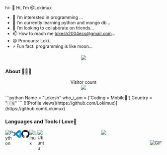 hi- 👋 Hi, I’m @Lokimux
- 👀 I’m interested in programming ...
- 🌱 I’m currently learning python and mongo db...
- 💞️ I’m looking to collaborate on friends...
- 📫 How to reach me lokesh2004ecs@gmail.com...
- 😄 Pronouns: Loki...
- ⚡ Fun fact: programming is like moon...

<!---
Lokimux/Lokimux is a ✨ special ✨ repository because its `README.md` (this file) appears on your GitHub profile.
You can click the Preview link to take a look at your changes.
--->
<div id="header" align="center">
  <img src="https://media.giphy.com/media/M9gbBd9nbDrOTu1Mqx/giphy.gif" width="100"/>
</div>


### About 🙋🏻‍♂️
<center>
<p> 
  Visitor count<br>
  <img src="https://profile-counter.glitch.me/shrannyobasu/count.svg" />
</p>
</center>
```python
Name = "Lokesh"
who_i_am = ['Coding = Mobile💙']
Country = "🇮🇳"
```
[![Profile views](https://github.com/Lokimux)](https://github.com/Lokimux)


<!---
itsyogieu/itsyogieu is a ✨ special ✨ repository because its `README.md` (this file) appears on your GitHub profile.
You can click the Preview link to take a look at your changes.
--->

### Languages and Tools I Love💙
[<img align="left" alt="Python" width="26px" src="https://upload.wikimedia.org/wikipedia/commons/thumb/c/c3/Python-logo-notext.svg/600px-Python-logo-notext.svg.png" />](https://python.org/)
[<img align="left" alt="Visual Studio Code" width="26px" src="https://raw.githubusercontent.com/github/explore/80688e429a7d4ef2fca1e82350fe8e3517d3494d/topics/visual-studio-code/visual-studio-code.png" />](https://code.visualstudio.com/)
[<img align="left" alt="GitHub" width="26px" src="https://raw.githubusercontent.com/github/explore/78df643247d429f6cc873026c0622819ad797942/topics/github/github.png" />](https://git-scm.com/)
[<img align="left" alt="Linux" width="26px" src="https://telegra.ph/file/632a53dc7a08b08ebdeef.jpg" />](https://www.telegram.org/)
[<img align="left" alt="Ubuntu" width="26px" src="https://assets.ubuntu.com/v1/29985a98-ubuntu-logo32.png" />](https://www.ubuntu.com)


<p align="center">
  <img src="https://github.com/demartini/demartini/blob/master/code.gif">
</p>

  <img align="right" alt="GIF" src="https://i.pinimg.com/originals/e4/26/70/e426702edf874b181aced1e2fa5c6cde.gif" />
